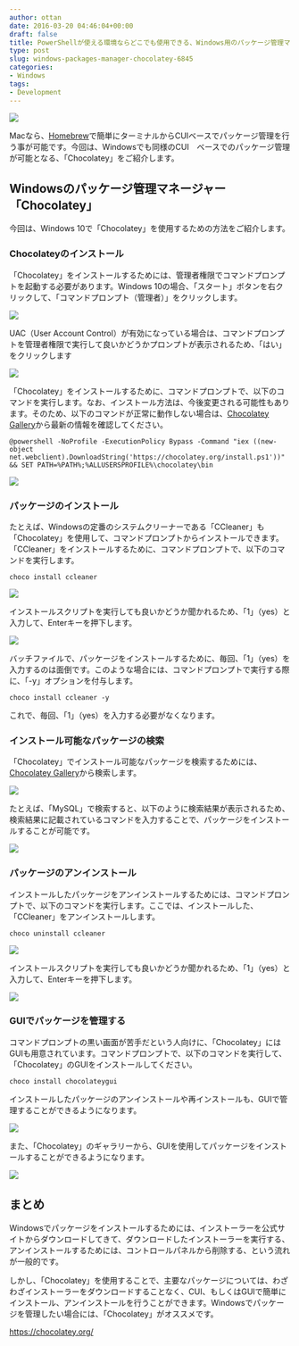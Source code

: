 ```yaml
---
author: ottan
date: 2016-03-20 04:46:04+00:00
draft: false
title: PowerShellが使える環境ならどこでも使用できる、Windows用のパッケージ管理マネージャー「Chocolatey」
type: post
slug: windows-packages-manager-chocolatey-6845
categories:
- Windows
tags:
- Development
---
```


![](/uploads/2016/03/160320-56ee136311e8e.png)






Macなら、[Homebrew](https://brew.sh/index_ja.html)で簡単にターミナルからCUIベースでパッケージ管理を行う事が可能です。今回は、Windowsでも同様のCUI　ベースでのパッケージ管理が可能となる、「Chocolatey」をご紹介します。





## Windowsのパッケージ管理マネージャー「Chocolatey」





今回は、Windows 10で「Chocolatey」を使用するための方法をご紹介します。





### Chocolateyのインストール





「Chocolatey」をインストールするためには、管理者権限でコマンドプロンプトを起動する必要があります。Windows 10の場合、「スタート」ボタンを右クリックして、「コマンドプロンプト（管理者）」をクリックします。





![](/uploads/2016/03/160320-56ee1364aa033.png)






UAC（User Account Control）が有効になっている場合は、コマンドプロンプトを管理者権限で実行して良いかどうかプロンプトが表示されるため、「はい」をクリックします





![](/uploads/2016/03/160320-56ee1367846ca.png)






「Chocolatey」をインストールするために、コマンドプロンプトで、以下のコマンドを実行します。なお、インストール方法は、今後変更される可能性もあります。そのため、以下のコマンドが正常に動作しない場合は、[Chocolatey Gallery](https://chocolatey.org/)から最新の情報を確認してください。




    
    @powershell -NoProfile -ExecutionPolicy Bypass -Command "iex ((new-object net.webclient).DownloadString('https://chocolatey.org/install.ps1'))" && SET PATH=%PATH%;%ALLUSERSPROFILE%\chocolatey\bin





![](/uploads/2016/03/160320-56ee1368777c9.png)






### パッケージのインストール





たとえば、Windowsの定番のシステムクリーナーである「CCleaner」も「Chocolatey」を使用して、コマンドプロンプトからインストールできます。「CCleaner」をインストールするために、コマンドプロンプトで、以下のコマンドを実行します。




    
    choco install ccleaner





![](/uploads/2016/03/160320-56ee136b60ca8.png)






インストールスクリプトを実行しても良いかどうか聞かれるため、「1」（yes）と入力して、Enterキーを押下します。





![](/uploads/2016/03/160320-56ee136d90296.png)






バッチファイルで、パッケージをインストールするために、毎回、「1」（yes）を入力するのは面倒です。このような場合には、コマンドプロンプトで実行する際に、「-y」オプションを付与します。




    
    choco install ccleaner -y





これで、毎回、「1」（yes）を入力する必要がなくなります。





### インストール可能なパッケージの検索





「Chocolatey」でインストール可能なパッケージを検索するためには、[Chocolatey Gallery](https://chocolatey.org/)から検索します。





![](/uploads/2016/03/160320-56ee1370b9eb2.png)






たとえば、「MySQL」で検索すると、以下のように検索結果が表示されるため、検索結果に記載されているコマンドを入力することで、パッケージをインストールすることが可能です。





![](/uploads/2016/03/160320-56ee13741dae0.png)






### パッケージのアンインストール





インストールしたパッケージをアンインストールするためには、コマンドプロンプトで、以下のコマンドを実行します。ここでは、インストールした、「CCleaner」をアンインストールします。




    
    choco uninstall ccleaner





![](/uploads/2016/03/160320-56ee13784fbde.png)






インストールスクリプトを実行しても良いかどうか聞かれるため、「1」（yes）と入力して、Enterキーを押下します。





![](/uploads/2016/03/160320-56ee137a749d2.png)






### GUIでパッケージを管理する





コマンドプロンプトの黒い画面が苦手だという人向けに、「Chocolatey」にはGUIも用意されています。コマンドプロンプトで、以下のコマンドを実行して、「Chocolatey」のGUIをインストールしてください。




    
    choco install chocolateygui





インストールしたパッケージのアンインストールや再インストールも、GUIで管理することができるようになります。





![](/uploads/2016/03/160320-56ee1619a0edf.png)






また、「Chocolatey」のギャラリーから、GUIを使用してパッケージをインストールすることができるようになります。





![](/uploads/2016/03/160320-56ee1627bf3f6.png)






## まとめ





Windowsでパッケージをインストールするためには、インストーラーを公式サイトからダウンロードしてきて、ダウンロードしたインストーラーを実行する、アンインストールするためには、コントロールパネルから削除する、という流れが一般的です。





しかし、「Chocolatey」を使用することで、主要なパッケージについては、わざわざインストーラーをダウンロードすることなく、CUI、もしくはGUIで簡単にインストール、アンインストールを行うことができます。Windowsでパッケージを管理したい場合には、「Chocolatey」がオススメです。



https://chocolatey.org/
